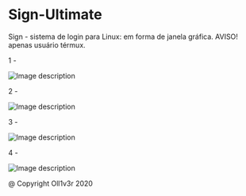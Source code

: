 # Sign-Ultimate
Sign - sistema de login para Linux: em forma de janela gráfica. AVISO!  apenas usuário térmux.

1 -

![Image description](https://github.com/Oll1v3r/Sign-Ultimate/blob/master/config/images/Scren01.jpg)

2 -

![Image description](https://github.com/Oll1v3r/Sign-Ultimate/blob/master/config/images/Scren02.jpg)

3 -

![Image description](https://github.com/Oll1v3r/Sign-Ultimate/blob/master/config/images/Scren03.jpg)

4 -

![Image description](https://github.com/Oll1v3r/Sign-Ultimate/blob/master/config/images/Scren04.jpg)

@ Copyright Oll1v3r 2020
